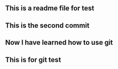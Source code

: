 ## This is a readme file for test

## This is the second commit

## Now I have learned how to use git

## This is for git test